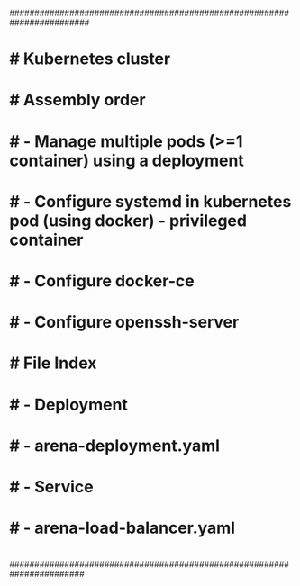 ########################################################################
# # Kubernetes cluster 
# # Assembly order 
# #      - Manage multiple pods (>=1 container) using a deployment
# #      - Configure systemd in kubernetes pod (using docker) - privileged container
# #      - Configure docker-ce 
# #      - Configure openssh-server
# # File Index
# # - Deployment
# #   - arena-deployment.yaml 
# # - Service
# #   - arena-load-balancer.yaml 
# #
#######################################################################
